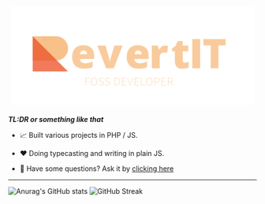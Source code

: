 <h3 align="center"><img src="/revertit-logo.png" height="200rem"></h1>

***TL:DR or something like that***

- 📈 Built various projects in PHP / JS.

- ❤️ Doing typecasting and writing in plain JS.

- 🙏 Have some questions? Ask it by [clicking here](https://github.com/RevertIT/RevertIT/discussions/new?category=q-a)

<hr>

![Anurag's GitHub stats](https://github-readme-stats.vercel.app/api?username=RevertIT&show_icons=true&theme=transparent&hide_border=true) ![GitHub Streak](https://streak-stats.demolab.com?user=RevertIT&theme=transparent&hide_border=true)

